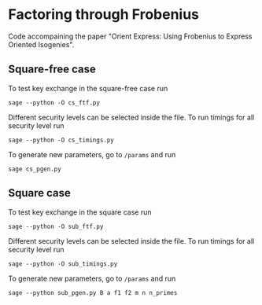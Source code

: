 # Factoring through Frobenius

Code accompaining the paper "Orient Express: Using Frobenius to Express
Oriented Isogenies".

## Square-free case

To test key exchange in the square-free case run

```
sage --python -O cs_ftf.py
```

Different security levels can be selected inside the file. To run timings for
all security level run

```
sage --python -O cs_timings.py
```

To generate new parameters, go to `/params` and run
```
sage cs_pgen.py
```

## Square case

To test key exchange in the square case run

```
sage --python -O sub_ftf.py
```

Different security levels can be selected inside the file. To run timings for
all security level run

```
sage --python -O sub_timings.py
```

To generate new parameters, go to `/params` and run
```
sage --python sub_pgen.py B a f1 f2 m n n_primes
```
